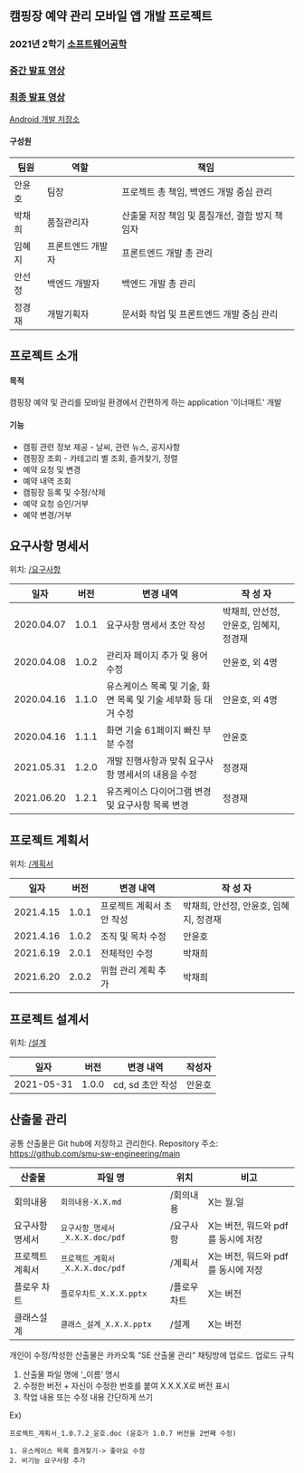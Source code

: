 ## 캠핑장 예약 관리 모바일 앱 개발 프로젝트

### 2021년 2학기 [소프트웨어공학](https://github.com/SMU-EB0055/SE2021_HAEA0008_3)

### [중간 발표 영상](https://www.youtube.com/watch?v=OIHGEWO987s)

### [최종 발표 영상](https://youtu.be/8-DhT9LQ-aU)

[Android 개발 저장소](https://github.com/smu-sw-engineering/Android)

#### 구성원

| 팀원   | 역할              | 책임                                           |
| ------ | ----------------- | ---------------------------------------------- |
| 안윤호 | 팀장              | 프로젝트 총 책임, 백엔드  개발 중심 관리       |
| 박채희 | 품질관리자        | 산출물 저장 책임 및 품질개선, 결함 방지 책임자 |
| 임혜지 | 프론트엔드 개발자 | 프론트엔드 개발 총 관리                        |
| 안선정 | 백엔드 개발자     | 백엔드 개발 총 관리                            |
| 정경재 | 개발기획자        | 문서화 작업 및 프론트엔드 개발 중심 관리       |

## 프로젝트 소개

#### 목적

캠핑장 예약 및 관리를 모바일 환경에서 간편하게 하는 application '이너매트' 개발

#### 기능

* 캠핑 관련 정보 제공 - 날씨, 관련 뉴스, 공지사항
* 캠핑장 조회 - 카테고리 별 조회, 즐겨찾기, 정렬
* 예약 요청 및 변경
* 예약 내역 조회
* 캠핑장 등록 및 수정/삭제
* 예약 요청 승인/거부
* 예약 변경/거부

## 요구사항 명세서

위치: [/요구사항](https://github.com/smu-sw-engineering/main/tree/master/%EC%9A%94%EA%B5%AC%EC%82%AC%ED%95%AD)

| 일자       | 버전  | 변경 내역                                                    | 작 성 자                               |
| ---------- | ----- | ------------------------------------------------------------ | -------------------------------------- |
| 2020.04.07 | 1.0.1 | 요구사항 명세서 초안 작성                                    | 박채희, 안선정, 안윤호, 임혜지, 정경재 |
| 2020.04.08 | 1.0.2 | 관리자 페이지 추가 및 용어 수정                              | 안윤호, 외 4명                         |
| 2020.04.16 | 1.1.0 | 유스케이스 목록 및 기술, 화면 목록 및 기술 세부화 등 대거 수정 | 안윤호, 외 4명                         |
| 2020.04.16 | 1.1.1 | 화면 기술 61페이지 빠진 부분 수정                            | 안윤호                                 |
| 2021.05.31 | 1.2.0 | 개발 진행사항과 맞춰 요구사항 명세서의 내용을 수정           | 정경재                                 |
| 2021.06.20 | 1.2.1 | 유즈케이스 다이어그램 변경 및 요구사항 목록 변경             | 정경재                                 |

## 프로젝트 계획서

위치: [/계획서](https://github.com/smu-sw-engineering/main/tree/master/%EA%B3%84%ED%9A%8D%EC%84%9C)

| 일자      | 버전  | 변경 내역                  | 작 성 자                               |
| --------- | ----- | -------------------------- | -------------------------------------- |
| 2021.4.15 | 1.0.1 | 프로젝트 계획서  초안 작성 | 박채희, 안선정, 안윤호, 임혜지, 정경재 |
| 2021.4.16 | 1.0.2 | 조직 및 목차 수정          | 안윤호                                 |
| 2021.6.19 | 2.0.1 | 전체적인 수정              | 박채희                                 |
| 2021.6.20 | 2.0.2 | 위험 관리 계획 추가        | 박채희                                 |

## 프로젝트 설계서

위치: [/설계](https://github.com/smu-sw-engineering/main/tree/master/%EC%84%A4%EA%B3%84)

| **일자**   | **버전** | **변경 내역**    | **작성자** |
| ---------- | -------- | ---------------- | ---------- |
| 2021-05-31 | 1.0.0    | cd, sd 초안 작성 | 안윤호     |

## 산출물 관리

공통 산출물은 Git hub에 저장하고 관리한다.
Repository 주소: https://github.com/smu-sw-engineering/main

| 산출물          | 파일 명                               | 위치        | 비고                                 |
| --------------- | ------------------------------------- | ----------- | ------------------------------------ |
| 회의내용        | ```회의내용-X.X.md  ```               | /회의내용   | X는 월.일                            |
| 요구사항 명세서 | ```요구사항_명세서_X.X.X.doc/pdf ```  | /요구사항   | X는 버전, 워드와  pdf를 동시에  저장 |
| 프로젝트 계획서 | ```프로젝트_계획서_X.X.X.doc/pdf  ``` | /계획서     | X는 버전, 워드와  pdf를 동시에  저장 |
| 플로우 차트     | ```플로우차트_X.X.X.pptx  ```         | /플로우차트 | X는 버전                             |
| 클래스설계      | ```클래스_설계_X.X.X.pptx```          | /설계       | X는 버전                             |

개인이 수정/작성한 산출물은 카카오톡 “SE 산출물 관리” 채팅방에 업로드.
업로드 규칙

1.  산출물 파일 명에 ‘_이름’ 명시
2.  수정한 버전 + 자신이 수정한 번호를 붙여 X.X.X.X로 버전 표시
3.  작업 내용 또는 수정 내용 간단하게 쓰기

 Ex) 

 ```
 프로젝트_계획서_1.0.7.2_윤호.doc (윤호가 1.0.7 버전을 2번째 수정)
 
 1. 유스케이스 목록 즐겨찾기-> 좋아요 수정
 2. 비기능 요구사항 추가
 ```
